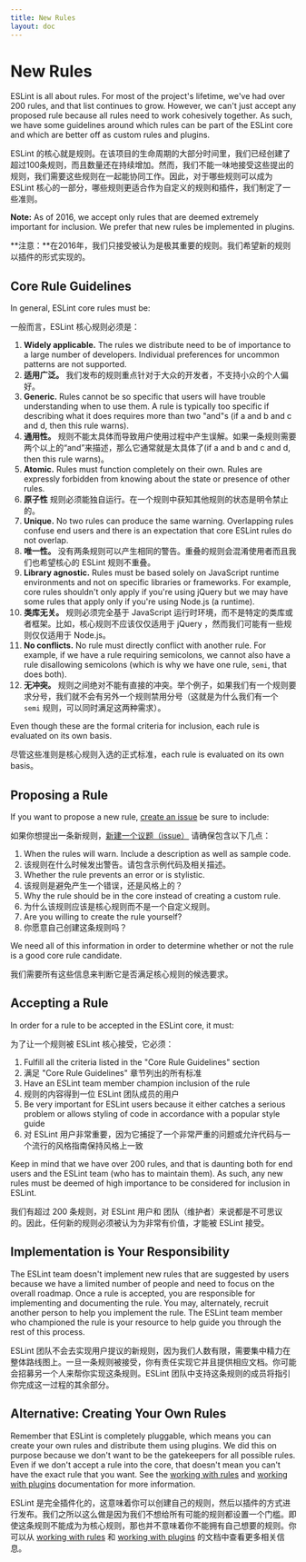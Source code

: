 ```yaml
---
title: New Rules
layout: doc
---
```

<!-- Note: No pull requests accepted for this file. See README.md in the root directory for details. -->

# New Rules

ESLint is all about rules. For most of the project's lifetime, we've had over 200 rules, and that list continues to grow. However, we can't just accept any proposed rule because all rules need to work cohesively together. As such, we have some guidelines around which rules can be part of the ESLint core and which are better off as custom rules and plugins.

ESLint 的核心就是规则。在该项目的生命周期的大部分时间里，我们已经创建了超过100条规则，而且数量还在持续增加。然而，我们不能一味地接受这些提出的规则，我们需要这些规则在一起能协同工作。因此，对于哪些规则可以成为 ESLint 核心的一部分，哪些规则更适合作为自定义的规则和插件，我们制定了一些准则。

**Note:** As of 2016, we accept only rules that are deemed extremely important for inclusion. We prefer that new rules be implemented in plugins.

**注意：**在2016年，我们只接受被认为是极其重要的规则。我们希望新的规则以插件的形式实现的。

## Core Rule Guidelines

In general, ESLint core rules must be:

一般而言，ESLint 核心规则必须是：

1. **Widely applicable.** The rules we distribute need to be of importance to a large number of developers. Individual preferences for uncommon patterns are not supported.
1. **适用广泛。** 我们发布的规则重点针对于大众的开发者，不支持小众的个人偏好。
1. **Generic.** Rules cannot be so specific that users will have trouble understanding when to use them. A rule is typically too specific if describing what it does requires more than two "and"s (if a and b and c and d, then this rule warns).
1. **通用性。** 规则不能太具体而导致用户使用过程中产生误解。如果一条规则需要两个以上的“and”来描述，那么它通常就是太具体了(if a and b and c and d, then this rule warns)。
1. **Atomic.** Rules must function completely on their own. Rules are expressly forbidden from knowing about the state or presence of other rules.
1. **原子性** 规则必须能独自运行。在一个规则中获知其他规则的状态是明令禁止的。
1. **Unique.** No two rules can produce the same warning. Overlapping rules confuse end users and there is an expectation that core ESLint rules do not overlap.
1. **唯一性。** 没有两条规则可以产生相同的警告。重叠的规则会混淆使用者而且我们也希望核心的 ESLint 规则不重叠。
1. **Library agnostic.** Rules must be based solely on JavaScript runtime environments and not on specific libraries or frameworks. For example, core rules shouldn't only apply if you're using jQuery but we may have some rules that apply only if you're using Node.js (a runtime).
1. **类库无关。**  规则必须完全基于 JavaScript 运行时环境，而不是特定的类库或者框架。比如，核心规则不应该仅仅适用于 jQuery ，然而我们可能有一些规则仅仅适用于 Node.js。
1. **No conflicts.** No rule must directly conflict with another rule. For example, if we have a rule requiring semicolons, we cannot also have a rule disallowing semicolons (which is why we have one rule, `semi`, that does both).
1. **无冲突。** 规则之间绝对不能有直接的冲突。举个例子，如果我们有一个规则要求分号，我们就不会有另外一个规则禁用分号（这就是为什么我们有一个 `semi` 规则，可以同时满足这两种需求）。

Even though these are the formal criteria for inclusion, each rule is evaluated on its own basis.

尽管这些准则是核心规则入选的正式标准，each rule is evaluated on its own basis。

## Proposing a Rule

If you want to propose a new rule, [create an issue](https://github.com/eslint/eslint/issues/new?body=**When%20does%20this%20rule%20warn%3F%20Please%20describe%20and%20show%20example%20code%3A**%0A%0A**Is%20this%20rule%20preventing%20an%20error%20or%20is%20it%20stylistic%3F**%0A%0A**Why%20is%20this%20rule%20a%20candidate%20for%20inclusion%20instead%20of%20creating%20a%20custom%20rule%3F**%0A%0A**Are%20you%20willing%20to%20create%20the%20rule%20yourself%3F**%0A%0A) be sure to include:

如果你想提出一条新规则，[新建一个议题（issue）](https://github.com/eslint/eslint/issues/new?body=**When%20does%20this%20rule%20warn%3F%20Please%20describe%20and%20show%20example%20code%3A**%0A%0A**Is%20this%20rule%20preventing%20an%20error%20or%20is%20it%20stylistic%3F**%0A%0A**Why%20is%20this%20rule%20a%20candidate%20for%20inclusion%20instead%20of%20creating%20a%20custom%20rule%3F**%0A%0A**Are%20you%20willing%20to%20create%20the%20rule%20yourself%3F**%0A%0A) 请确保包含以下几点：

1. When the rules will warn. Include a description as well as sample code.
1. 该规则在什么时候发出警告。请包含示例代码及相关描述。
1. Whether the rule prevents an error or is stylistic.
1. 该规则是避免产生一个错误，还是风格上的？
1. Why the rule should be in the core instead of creating a custom rule.
1. 为什么该规则应该是核心规则而不是一个自定义规则。
1. Are you willing to create the rule yourself?
1. 你愿意自己创建这条规则吗？

We need all of this information in order to determine whether or not the rule is a good core rule candidate.

我们需要所有这些信息来判断它是否满足核心规则的候选要求。
 
## Accepting a Rule

In order for a rule to be accepted in the ESLint core, it must:

为了让一个规则被 ESLint 核心接受，它必须：

1. Fulfill all the criteria listed in the "Core Rule Guidelines" section
1. 满足 "Core Rule Guidelines" 章节列出的所有标准
1. Have an ESLint team member champion inclusion of the rule
1. 规则的内容得到一位 ESLint 团队成员的用户
1. Be very important for ESLint users because it either catches a serious problem or allows styling of code in accordance with a popular style guide
1. 对 ESLint 用户非常重要，因为它捕捉了一个非常严重的问题或允许代码与一个流行的风格指南保持风格上一致

Keep in mind that we have over 200 rules, and that is daunting both for end users and the ESLint team (who has to maintain them). As such, any new rules must be deemed of high importance to be considered for inclusion in ESLint.

我们有超过 200 条规则，对 ESLint 用户和 团队（维护者）来说都是不可思议的。因此，任何新的规则必须被认为为非常有价值，才能被 ESLint 接受。

## Implementation is Your Responsibility

The ESLint team doesn't implement new rules that are suggested by users because we have a limited number of people and need to focus on the overall roadmap. Once a rule is accepted, you are responsible for implementing and documenting the rule. You may, alternately, recruit another person to help you implement the rule. The ESLint team member who championed the rule is your resource to help guide you through the rest of this process.

ESLint 团队不会去实现用户提议的新规则，因为我们人数有限，需要集中精力在整体路线图上。一旦一条规则被接受，你有责任实现它并且提供相应文档。你可能会招募另一个人来帮你实现这条规则。ESLint 团队中支持这条规则的成员将指引你完成这一过程的其余部分。

## Alternative: Creating Your Own Rules

Remember that ESLint is completely pluggable, which means you can create your own rules and distribute them using plugins. We did this on purpose because we don't want to be the gatekeepers for all possible rules. Even if we don't accept a rule into the core, that doesn't mean you can't have the exact rule that you want. See the [working with rules](../working-with-rules) and [working with plugins](../working-with-plugins) documentation for more information.

ESLint 是完全插件化的，这意味着你可以创建自己的规则，然后以插件的方式进行发布。我们之所以这么做是因为我们不想给所有可能的规则都设置一个门槛。即使这条规则不能成为为核心规则，那也并不意味着你不能拥有自己想要的规则。你可以从 [working with rules](../working-with-rules) 和 [working with plugins](../working-with-plugins) 的文档中查看更多相关信息。
